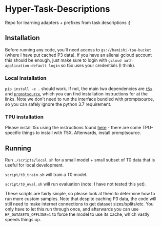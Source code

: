# Hyper-Task-Descriptions

Repo for learning adapters + prefixes from task descriptions :)

## Installation

Before running any code, you'll need access to `gs://hamishi-tpu-bucket` (where I have put cached P3 data). If you have an allenai gcloud account this should be enough, just make sure to login with `gcloud auth application-default login` so t5x uses your credentials (I think).
### Local Installation

`pip install -e .` should work. If not, the main two dependencies are [`t5x`](https://github.com/google-research/t5x) and [`promptsource`](https://github.com/bigscience-workshop/promptsource), which you can find installation instructions for at the links. Note we don't need to run the interface bundled with promptsource, so you can safely ignore the python 3.7 requirement.

### TPU installation

Please install t5x using the instructions found [here](https://github.com/google-research/t5x#installation) - there are some TPU-specific things to install with T5X. Afterwards, install promptsource.

## Running

Run `./scripts/local.sh` for a small model + small subset of T0 data that is useful for local development.

`script/t0_train.sh` will train a T0 model.

`script/t0_eval.sh` will run evaluation (note: I have not tested this yet).

These scripts are fairly simple, so please look at them to determine how to run more custom samples. Note that despite caching P3 data, the code will still need to make internet connections to get dataset sizes/splits/etc. You only have to let this run through once, and afterwards you can use `HF_DATASETS_OFFLINE=1` to force the model to use its cache, which vastly speeds things up.
